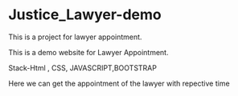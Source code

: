 # Justice_Lawyer-demo
This is a project for lawyer appointment.

This is a demo website for Lawyer Appointment.

Stack-Html , CSS, JAVASCRIPT,BOOTSTRAP

Here we can get the appointment of the lawyer with repective time
